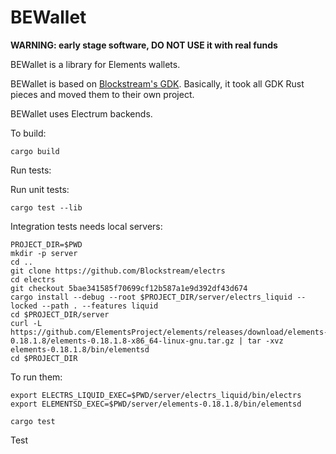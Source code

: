 # BEWallet

**WARNING: early stage software, DO NOT USE it with real funds**

BEWallet is a library for Elements wallets.

BEWallet is based on [Blockstream's GDK](https://github.com/Blockstream/gdk).
Basically, it took all GDK Rust pieces and moved them to their own project.

BEWallet uses Electrum backends.

To build:

```
cargo build
```

Run tests:

Run unit tests:
```
cargo test --lib
```

Integration tests needs local servers:
```
PROJECT_DIR=$PWD
mkdir -p server
cd ..
git clone https://github.com/Blockstream/electrs
cd electrs
git checkout 5bae341585f70699cf12b587a1e9d392df43d674
cargo install --debug --root $PROJECT_DIR/server/electrs_liquid --locked --path . --features liquid
cd $PROJECT_DIR/server
curl -L https://github.com/ElementsProject/elements/releases/download/elements-0.18.1.8/elements-0.18.1.8-x86_64-linux-gnu.tar.gz | tar -xvz elements-0.18.1.8/bin/elementsd
cd $PROJECT_DIR
```

To run them:
```
export ELECTRS_LIQUID_EXEC=$PWD/server/electrs_liquid/bin/electrs
export ELEMENTSD_EXEC=$PWD/server/elements-0.18.1.8/bin/elementsd

cargo test
```
Test
